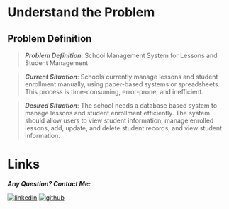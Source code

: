 # Understand the Problem
## Problem Definition

> **_Problem Definition_**: School Management System for Lessons and Student Management

> **_Current Situation_**:
Schools currently manage lessons and student enrollment manually, using paper-based systems or spreadsheets. This process is time-consuming, error-prone, and inefficient.

> **_Desired Situation_**:
The school needs a database based system to manage lessons and student enrollment efficiently. The system should allow users to view student information, manage enrolled lessons, add, update, and delete student records, and view student information.

# Links

_**Any Question? Contact Me:**_

[![linkedin](https://img.shields.io/badge/linkedin-0A66C2?style=for-the-badge&logo=linkedin&logoColor=white)](https://www.linkedin.com/in/nabilbdev)
[![github](https://img.shields.io/badge/github-000?style=for-the-badge&logo=github&logoColor=white)](https://github.com/nabilBouzineDev)
